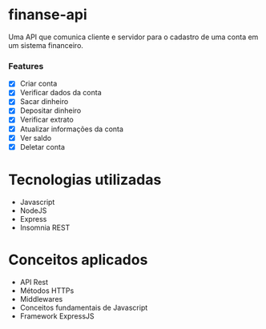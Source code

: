 # finanse-api
Uma API que comunica cliente e servidor para o cadastro de uma conta em um sistema financeiro.

### Features

- [x] Criar conta
- [x] Verificar dados da conta
- [x] Sacar dinheiro
- [x] Depositar dinheiro
- [x] Verificar extrato 
- [x] Atualizar informações da conta
- [x] Ver saldo 
- [x] Deletar conta

# Tecnologias utilizadas

  - Javascript
  - NodeJS
  - Express
  - Insomnia REST
  
# Conceitos aplicados

  - API Rest
  - Métodos HTTPs
  - Middlewares
  - Conceitos fundamentais de Javascript
  - Framework ExpressJS
  

